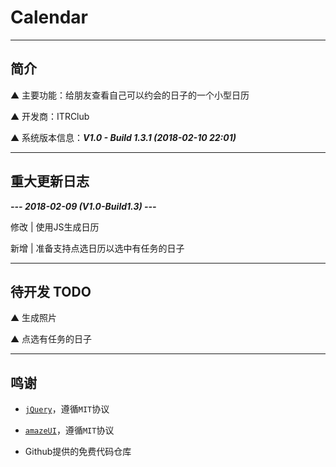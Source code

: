 # Calendar

---

## 简介

▲ 主要功能：给朋友查看自己可以约会的日子的一个小型日历

▲ 开发商：ITRClub

▲ 系统版本信息：***V1.0 - Build 1.3.1 (2018-02-10 22:01)***

---

## 重大更新日志

*****--- 2018-02-09 (V1.0-Build1.3) ---*****

修改 | 使用JS生成日历

新增 | 准备支持点选日历以选中有任务的日子

---

## 待开发 TODO

▲ 生成照片

▲ 点选有任务的日子

---

## 鸣谢

* [`jQuery`](https://jquery.org/)，遵循`MIT`协议

* [`amazeUI`](https://github.com/amazeui/amazeui)，遵循`MIT`协议

* Github提供的免费代码仓库
